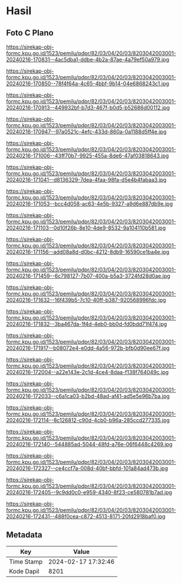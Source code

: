 # Hasil

## Foto C Plano

https://sirekap-obj-formc.kpu.go.id/1523/pemilu/pdpr/82/03/04/20/03/8203042003001-20240216-170831--4ac5dba1-ddbe-4b2a-87ae-4a79ef50a979.jpg

https://sirekap-obj-formc.kpu.go.id/1523/pemilu/pdpr/82/03/04/20/03/8203042003001-20240216-170850--78f4f64a-4c65-4bbf-9b14-04e6868243c1.jpg

https://sirekap-obj-formc.kpu.go.id/1523/pemilu/pdpr/82/03/04/20/03/8203042003001-20240216-170913--449932bf-b7d3-467f-b0d5-b52686d00112.jpg

https://sirekap-obj-formc.kpu.go.id/1523/pemilu/pdpr/82/03/04/20/03/8203042003001-20240216-170947--97a0521c-4efc-433d-860a-0a1188d5ff4e.jpg

https://sirekap-obj-formc.kpu.go.id/1523/pemilu/pdpr/82/03/04/20/03/8203042003001-20240216-171006--43ff70b7-9925-455a-8de6-47af03818643.jpg

https://sirekap-obj-formc.kpu.go.id/1523/pemilu/pdpr/82/03/04/20/03/8203042003001-20240216-171041--d8136329-7dea-4faa-98fa-d5e4b4fabaa3.jpg

https://sirekap-obj-formc.kpu.go.id/1523/pemilu/pdpr/82/03/04/20/03/8203042003001-20240216-171053--bcc4d058-ac63-4e5b-9327-a9d6e887db9e.jpg

https://sirekap-obj-formc.kpu.go.id/1523/pemilu/pdpr/82/03/04/20/03/8203042003001-20240216-171103--0d10f26b-8e10-4de9-8532-9a104110b581.jpg

https://sirekap-obj-formc.kpu.go.id/1523/pemilu/pdpr/82/03/04/20/03/8203042003001-20240216-171156--add08a8d-d0bc-4212-8db9-16590ce1ba4e.jpg

https://sirekap-obj-formc.kpu.go.id/1523/pemilu/pdpr/82/03/04/20/03/8203042003001-20240216-171459--6c798127-7b07-400a-b5a3-3724fd28d0ae.jpg

https://sirekap-obj-formc.kpu.go.id/1523/pemilu/pdpr/82/03/04/20/03/8203042003001-20240216-171632--16f439b5-7c10-40ff-b387-920568996fdc.jpg

https://sirekap-obj-formc.kpu.go.id/1523/pemilu/pdpr/82/03/04/20/03/8203042003001-20240216-171832--3ba467da-1f4d-4eb0-bb0d-fd0bdd71f474.jpg

https://sirekap-obj-formc.kpu.go.id/1523/pemilu/pdpr/82/03/04/20/03/8203042003001-20240216-171917--b08072e4-e0dd-4a56-972b-bfb0d90ee67f.jpg

https://sirekap-obj-formc.kpu.go.id/1523/pemilu/pdpr/82/03/04/20/03/8203042003001-20240216-172004--a22e143e-2c1d-4ce4-8daa-f138f764049c.jpg

https://sirekap-obj-formc.kpu.go.id/1523/pemilu/pdpr/82/03/04/20/03/8203042003001-20240216-172033--c6a1ca03-b2bd-48ad-af41-ad5e5e96b7ba.jpg

https://sirekap-obj-formc.kpu.go.id/1523/pemilu/pdpr/82/03/04/20/03/8203042003001-20240216-172114--8c126812-c90d-4cb0-b96a-285ccd277335.jpg

https://sirekap-obj-formc.kpu.go.id/1523/pemilu/pdpr/82/03/04/20/03/8203042003001-20240216-172140--544885ad-5044-48fd-a76e-06f6448c4269.jpg

https://sirekap-obj-formc.kpu.go.id/1523/pemilu/pdpr/82/03/04/20/03/8203042003001-20240216-172327--ce4ccf7a-008d-40bf-bbfd-101a84ad473b.jpg

https://sirekap-obj-formc.kpu.go.id/1523/pemilu/pdpr/82/03/04/20/03/8203042003001-20240216-172405--9c9dd0c0-e959-4340-8f23-ce580781b7ad.jpg

https://sirekap-obj-formc.kpu.go.id/1523/pemilu/pdpr/82/03/04/20/03/8203042003001-20240216-172431--488f0cea-c872-4513-8171-20fd2918baf0.jpg


## Metadata

| Key        | Value               |
| ---------- | ------------------- |
| Time Stamp | 2024-02-17 17:32:46 |
| Kode Dapil | 8201                |



